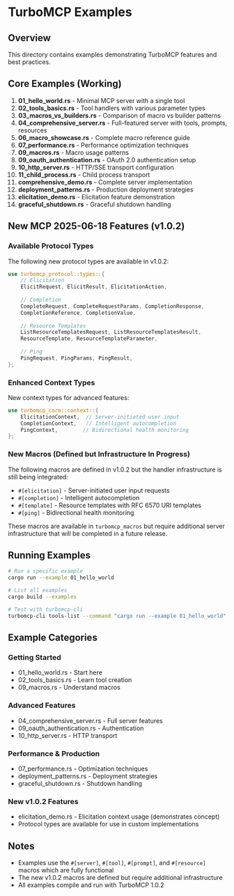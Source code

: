 # TurboMCP Examples

## Overview

This directory contains examples demonstrating TurboMCP features and best practices.

## Core Examples (Working)

1. **01_hello_world.rs** - Minimal MCP server with a single tool
2. **02_tools_basics.rs** - Tool handlers with various parameter types  
3. **03_macros_vs_builders.rs** - Comparison of macro vs builder patterns
4. **04_comprehensive_server.rs** - Full-featured server with tools, prompts, resources
5. **06_macro_showcase.rs** - Complete macro reference guide
6. **07_performance.rs** - Performance optimization techniques
7. **09_macros.rs** - Macro usage patterns
8. **09_oauth_authentication.rs** - OAuth 2.0 authentication setup
9. **10_http_server.rs** - HTTP/SSE transport configuration
10. **11_child_process.rs** - Child process transport
11. **comprehensive_demo.rs** - Complete server implementation
12. **deployment_patterns.rs** - Production deployment strategies
13. **elicitation_demo.rs** - Elicitation feature demonstration
14. **graceful_shutdown.rs** - Graceful shutdown handling

## New MCP 2025-06-18 Features (v1.0.2)

### Available Protocol Types

The following new protocol types are available in v1.0.2:

```rust
use turbomcp_protocol::types::{
    // Elicitation
    ElicitRequest, ElicitResult, ElicitationAction,
    
    // Completion  
    CompleteRequest, CompleteRequestParams, CompletionResponse,
    CompletionReference, CompletionValue,
    
    // Resource Templates
    ListResourceTemplatesRequest, ListResourceTemplatesResult,
    ResourceTemplate, ResourceTemplateParameter,
    
    // Ping
    PingRequest, PingParams, PingResult,
};
```

### Enhanced Context Types

New context types for advanced features:

```rust
use turbomcp_core::context::{
    ElicitationContext,  // Server-initiated user input
    CompletionContext,   // Intelligent autocompletion
    PingContext,        // Bidirectional health monitoring
};
```

### New Macros (Defined but Infrastructure In Progress)

The following macros are defined in v1.0.2 but the handler infrastructure is still being integrated:

- `#[elicitation]` - Server-initiated user input requests
- `#[completion]` - Intelligent autocompletion
- `#[template]` - Resource templates with RFC 6570 URI templates
- `#[ping]` - Bidirectional health monitoring

These macros are available in `turbomcp_macros` but require additional server infrastructure that will be completed in a future release.

## Running Examples

```bash
# Run a specific example
cargo run --example 01_hello_world

# List all examples
cargo build --examples

# Test with turbomcp-cli
turbomcp-cli tools-list --command "cargo run --example 01_hello_world"
```

## Example Categories

### Getting Started
- 01_hello_world.rs - Start here
- 02_tools_basics.rs - Learn tool creation
- 09_macros.rs - Understand macros

### Advanced Features  
- 04_comprehensive_server.rs - Full server features
- 09_oauth_authentication.rs - Authentication
- 10_http_server.rs - HTTP transport

### Performance & Production
- 07_performance.rs - Optimization techniques
- deployment_patterns.rs - Deployment strategies
- graceful_shutdown.rs - Shutdown handling

### New v1.0.2 Features
- elicitation_demo.rs - Elicitation context usage (demonstrates concept)
- Protocol types are available for use in custom implementations

## Notes

- Examples use the `#[server]`, `#[tool]`, `#[prompt]`, and `#[resource]` macros which are fully functional
- The new v1.0.2 macros are defined but require additional infrastructure
- All examples compile and run with TurboMCP 1.0.2